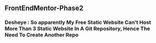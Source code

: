 ## FrontEndMentor-Phase2
### Desheye : So apparently My Free Static Website Can't Host More Than 3 Static Website In A Git Repository, Hence The Need To Create Another Repo

